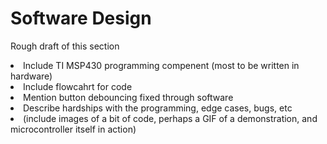 # Software Design
Rough draft of this section
<li>Include TI MSP430 programming compenent (most to be written in hardware)</li>
<li>Include flowcahrt for code </li>
<li>Mention button debouncing fixed through software</li>
<li>Describe hardships with the programming, edge cases, bugs, etc</li>
<li>(include images of a bit of code, perhaps a GIF of a demonstration, and microcontroller itself in action)</li>
